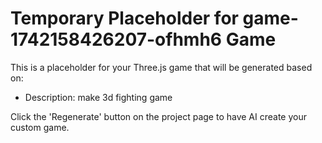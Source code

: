 
# Temporary Placeholder for game-1742158426207-ofhmh6 Game

This is a placeholder for your Three.js game that will be generated based on:
- Description: make 3d fighting game

Click the 'Regenerate' button on the project page to have AI create your custom game.
